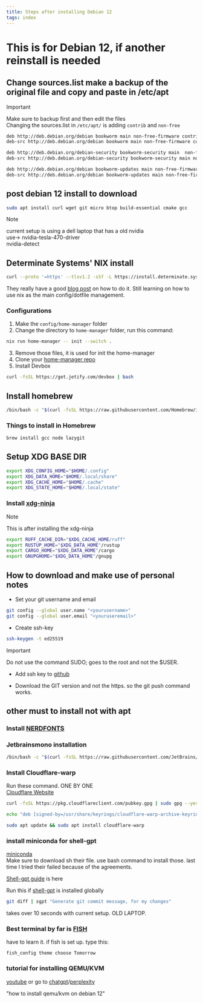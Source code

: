 ```yaml
---
title: Steps after installing Debian 12
tags: index
---
```


# This is for Debian 12, if another reinstall is needed

## Change sources.list make a backup of the original file and copy and paste in /etc/apt

> [!IMPORTANT]
> Make sure to backup first and then edit the files  
> Changing the sources.list in `/etc/apt/` is adding `contrib` and `non-free`

```txt
deb http://deb.debian.org/debian bookworm main non-free-firmware contrib non-free
deb-src http://deb.debian.org/debian bookworm main non-free-firmware contrib non-free

deb http://deb.debian.org/debian-security bookworm-security main  non-free-firmware contrib non-free
deb-src http://deb.debian.org/debian-security bookworm-security main non-free-firmware contrib non-free

deb http://deb.debian.org/debian bookworm-updates main non-free-firmware contrib non-free
deb-src http://deb.debian.org/debian bookworm-updates main non-free-firmware contrib non-free
```

## post debian 12 install to download

```bash
sudo apt install curl wget git micro btop build-essential cmake gcc
```

> [!NOTE]
> current setup is using a dell laptop that has a old nvidia  
> use-> nvidia-tesla-470-driver  
> nvidia-detect

## Determinate Systems' NIX install

```bash
curl --proto '=https' --tlsv1.2 -sSf -L https://install.determinate.systems/nix | sh -s -- install
```

They really have a good [blog post](https://determinate.systems/posts/determinate-nix-installer/) on how to do it.
Still learning on how to use nix as the main config/dotfile management.

### Configurations

1. Make the `config/home-manager` folder
2. Change the directory to `home-manager` folder, run this command:
```bash
nix run home-manager -- init --switch .
```
3. Remove those files, it is used for init the home-manager
4. Clone your [home-manager repo](https://github.com/jnkk/debian-nix-home-manager)
5. Install Devbox
```bash
curl -fsSL https://get.jetify.com/devbox | bash
```


## Install homebrew

```bash
/bin/bash -c "$(curl -fsSL https://raw.githubusercontent.com/Homebrew/install/HEAD/install.sh)"
```

### Things to install in Homebrew

```bash
brew install gcc node lazygit
```

## Setup XDG BASE DIR

```bash
export XDG_CONFIG_HOME="$HOME/.config"
export XDG_DATA_HOME="$HOME/.local/share"
export XDG_CACHE_HOME="$HOME/.cache"
export XDG_STATE_HOME="$HOME/.local/state"

```

### Install [xdg-ninja](https://github.com/b3nj5m1n/xdg-ninja)

> [!NOTE]
> This is after installing the xdg-ninja

```bash
export RUFF_CACHE_DIR="$XDG_CACHE_HOME/ruff"
export RUSTUP_HOME="$XDG_DATA_HOME"/rustup
export CARGO_HOME="$XDG_DATA_HOME"/cargo
export GNUPGHOME="$XDG_DATA_HOME"/gnupg
```

## How to download and make use of personal notes

- Set your git username and email

```bash
git config --global user.name "<yourusername>"
git config --global user.email "<youruseremail>"
```

- Create ssh-key

```bash
ssh-keygen -t ed25519
```

> [!IMPORTANT]  
> Do not use the command SUDO; goes to the root and not the $USER.

- Add ssh key to [github](https://github.com/settings/keys)

- Download the GIT version and not the https. so the git push command works.

## other must to install not with apt

### Install [NERDFONTS](https://www.nerdfonts.com/)

### Jetbrainsmono installation

```bash
/bin/bash -c "$(curl -fsSL https://raw.githubusercontent.com/JetBrains/JetBrainsMono/master/install_manual.sh)"
```

### Install Cloudflare-warp
Run these command. ONE BY ONE  
[Cloudflare Website](https://developers.cloudflare.com/warp-client/get-started/linux/)

```bash
curl -fsSL https://pkg.cloudflareclient.com/pubkey.gpg | sudo gpg --yes --dearmor --output /usr/share/keyrings/cloudflare-warp-archive-keyring.gpg

echo "deb [signed-by=/usr/share/keyrings/cloudflare-warp-archive-keyring.gpg] https://pkg.cloudflareclient.com/ $(lsb_release -cs) main" | sudo tee /etc/apt/sources.list.d/cloudflare-client.list

sudo apt update && sudo apt install cloudflare-warp
```

### install miniconda for shell-gpt

[miniconda](https://docs.anaconda.com/miniconda/miniconda-install/)  
Make sure to download sh their file. use bash command to install those.
last time I tried their failed because of the agreements.

[Shell-gpt guide](https://github.com/TheR1D/shell_gpt/wiki/Ollama) is here

Run this if [shell-gpt](https://github.com/TheR1D/shell_gpt) is installed globally

```bash
git diff | sgpt "Generate git commit message, for my changes"
```

takes over 10 seconds with current setup. OLD LAPTOP.

### Best terminal by far is [FISH](https://fishshell.com/)

have to learn it.
if fish is set up. type this:

```fish
fish_config theme choose Tomorrow
```

### tutorial for installing QEMU/KVM

[youtube](https://www.youtube.com/watch?v=GgAQw08zJzs)
or go to [chatgpt](https://chatgpt.com/)/[perplexity](https://www.perplexity.ai/)

"how to install qemu/kvm on debian 12"
